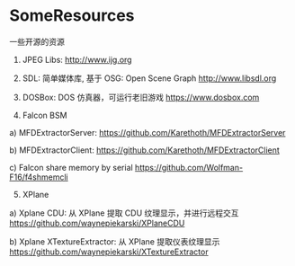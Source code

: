 # SomeResources
一些开源的资源

1) JPEG Libs:
  http://www.ijg.org
  
2) SDL: 简单媒体库, 基于 OSG: Open Scene Graph
  http://www.libsdl.org
  
3) DOSBox: DOS 仿真器，可运行老旧游戏
  https://www.dosbox.com
 
4) Falcon BSM

  a) MFDExtractorServer:
  https://github.com/Karethoth/MFDExtractorServer
  
  b) MFDExtractorClient:
  https://github.com/Karethoth/MFDExtractorClient
  
  c) Falcon share memory by serial
  https://github.com/Wolfman-F16/f4shmemcli

5) XPlane

  a) Xplane CDU: 从 XPlane 提取 CDU 纹理显示，并进行远程交互
  https://github.com/waynepiekarski/XPlaneCDU
  
  b) Xplane XTextureExtractor: 从 XPlane 提取仪表纹理显示
  https://github.com/waynepiekarski/XTextureExtractor


